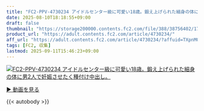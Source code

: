 ```yaml
---
title: "FC2-PPV-4730234 アイドルセンター級に可愛い18歳。鍛え上げられた細身の体に男2人で妊娠させたく種付け中出し。"
date: 2025-08-10T18:18:55+09:00
draft: false
thumbnail: "https://storage200000.contents.fc2.com/file/388/38756402/1753002519.85.png"
product_url: "https://adult.contents.fc2.com/article/4730234/"
aff_url: "https://adult.contents.fc2.com/article/4730234/?affuid=TXpnM01qYzFNalk9"
tags: [FC2, 収集]
lastmod: 2025-09-11T15:46:23+09:00
---
```

[![FC2-PPV-4730234 アイドルセンター級に可愛い18歳。鍛え上げられた細身の体に男2人で妊娠させたく種付け中出し。](https://storage200000.contents.fc2.com/file/388/38756402/1753002519.85.png)](https://adult.contents.fc2.com/article/4730234/?affuid=TXpnM01qYzFNalk9)

[▶︎ 動画を見る](https://adult.contents.fc2.com/article/4730234/?affuid=TXpnM01qYzFNalk9)


{{< autobody >}}
